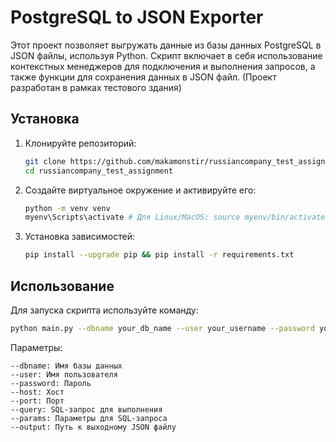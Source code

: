 # PostgreSQL to JSON Exporter

Этот проект позволяет выгружать данные из базы данных PostgreSQL в JSON файлы, используя Python. Скрипт включает в себя использование контекстных менеджеров для подключения и выполнения запросов, а также функции для сохранения данных в JSON файл.
(Проект разработан в рамках тестового здания)

## Установка

1. Клонируйте репозиторий:

   ```sh
   git clone https://github.com/makamonstir/russiancompany_test_assignment.git
   cd russiancompany_test_assignment
   ```

2. Создайте виртуальное окружение и активируйте его:
   ```sh
   python -m venv venv
   myenv\Scripts\activate # Для Linux/MacOS: source myenv/bin/activate 
   ```

3. Установка зависимостей:
   ```sh 
   pip install --upgrade pip && pip install -r requirements.txt 
   ```

## Использование

   Для запуска скрипта используйте команду:
   ```sh
   python main.py --dbname your_db_name --user your_username --password your_password --host your_host --port your_port --query "SELECT * FROM your_table WHERE column_name = %s" --params values --output output.json
   ```

   Параметры:

    --dbname: Имя базы данных
    --user: Имя пользователя
    --password: Пароль
    --host: Хост
    --port: Порт
    --query: SQL-запрос для выполнения
    --params: Параметры для SQL-запроса
    --output: Путь к выходному JSON файлу